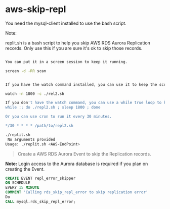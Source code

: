 # aws-skip-repl

You need the mysql-client installed to use the bash script.

Note:

replit.sh is a bash script to help you skip AWS RDS Aurora Replication records. 
Only use this if you are sure it's ok to skip those records.


```bash

You can put it in a screen session to keep it running.

screen -d -RR scan


If you have the watch command installed, you can use it to keep the script running.

watch -n 1800 -c ./rel2.sh

If you don't have the watch command, you can use a while true loop to keep the script running.
while :; do ./repl2.sh ; sleep 1800 ; done

Or you can use cron to run it every 30 minutes.

*/30 * * * * /path/to/repl2.sh

```

```bash
./replit.sh          
 No arguments provided
Usage: ./replit.sh <AWS-EndPoint>
```


> Create a AWS RDS Aurora Event to skip the Replication records.

**Note:**
Login access to the Aurora database is required if you plan on creating the Event.


```SQL
CREATE EVENT repl_error_skipper 
ON SCHEDULE 
EVERY 15 MINUTE
COMMENT 'Calling rds_skip_repl_error to skip replication error'
Do
CALL mysql.rds_skip_repl_error;

```